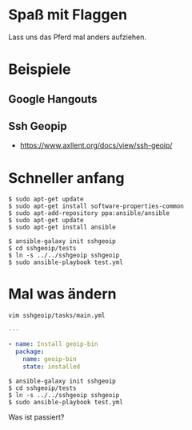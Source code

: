 # Spaß mit Flaggen

Lass uns das Pferd mal anders aufziehen.


# Beispiele


## Google Hangouts


## Ssh Geopip
* https://www.axllent.org/docs/view/ssh-geoip/



# Schneller anfang
```shell
$ sudo apt-get update
$ sudo apt-get install software-properties-common
$ sudo apt-add-repository ppa:ansible/ansible
$ sudo apt-get update
$ sudo apt-get install ansible
```

```shell
$ ansible-galaxy init sshgeoip
$ cd sshgeoip/tests
$ ln -s ../../sshgeoip sshgeoip
$ sudo ansible-playbook test.yml
```

# Mal was ändern
```shell
vim sshgeoip/tasks/main.yml
```
```yaml
---

- name: Install geoip-bin
  package:
    name: geoip-bin
    state: installed
```

```shell
$ ansible-galaxy init sshgeoip
$ cd sshgeoip/tests
$ ln -s ../../sshgeoip sshgeoip
$ sudo ansible-playbook test.yml
```
Was ist passiert?
